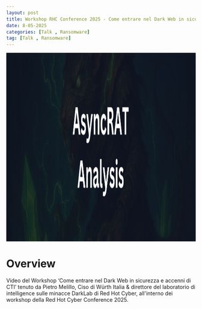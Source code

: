 ```yaml
---
layout: post
title: Workshop RHC Conference 2025 - Come entrare nel Dark Web in sicurezza e accenni di CTI
date: 8-05-2025
categories: [Talk , Ransomware]
tag: [Talk , Ransomware]
---
```


<img src="assets/images/blogs/async-rat/AsyncRAT-Banner.png" alt="AsycRAT Banner" width="700" height="500">


# Overview

Video del Workshop ‘Come entrare nel Dark Web in sicurezza e accenni di CTI’ tenuto da Pietro Melillo, Ciso di Würth Italia & direttore del laboratorio di intelligence sulle minacce DarkLab di Red Hot Cyber, all'interno dei workshop della Red Hot Cyber Conference 2025.
